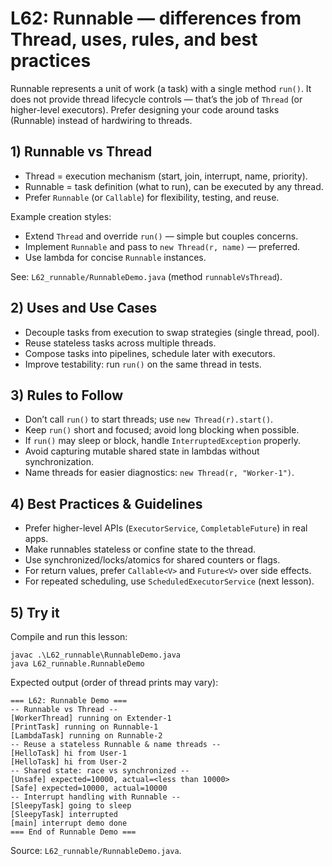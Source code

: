 # L62: Runnable — differences from Thread, uses, rules, and best practices

Runnable represents a unit of work (a task) with a single method `run()`. It does not provide thread lifecycle controls — that’s the job of `Thread` (or higher-level executors). Prefer designing your code around tasks (Runnable) instead of hardwiring to threads.

## 1) Runnable vs Thread
- Thread = execution mechanism (start, join, interrupt, name, priority).
- Runnable = task definition (what to run), can be executed by any thread.
- Prefer `Runnable` (or `Callable`) for flexibility, testing, and reuse.

Example creation styles:
- Extend `Thread` and override `run()` — simple but couples concerns.
- Implement `Runnable` and pass to `new Thread(r, name)` — preferred.
- Use lambda for concise `Runnable` instances.

See: `L62_runnable/RunnableDemo.java` (method `runnableVsThread`).

## 2) Uses and Use Cases
- Decouple tasks from execution to swap strategies (single thread, pool).
- Reuse stateless tasks across multiple threads.
- Compose tasks into pipelines, schedule later with executors.
- Improve testability: run `run()` on the same thread in tests.

## 3) Rules to Follow
- Don’t call `run()` to start threads; use `new Thread(r).start()`.
- Keep `run()` short and focused; avoid long blocking when possible.
- If `run()` may sleep or block, handle `InterruptedException` properly.
- Avoid capturing mutable shared state in lambdas without synchronization.
- Name threads for easier diagnostics: `new Thread(r, "Worker-1")`.

## 4) Best Practices & Guidelines
- Prefer higher-level APIs (`ExecutorService`, `CompletableFuture`) in real apps.
- Make runnables stateless or confine state to the thread.
- Use synchronized/locks/atomics for shared counters or flags.
- For return values, prefer `Callable<V>` and `Future<V>` over side effects.
- For repeated scheduling, use `ScheduledExecutorService` (next lesson).

## 5) Try it
Compile and run this lesson:
```pwsh
javac .\L62_runnable\RunnableDemo.java
java L62_runnable.RunnableDemo
```

Expected output (order of thread prints may vary):
```
=== L62: Runnable Demo ===
-- Runnable vs Thread --
[WorkerThread] running on Extender-1
[PrintTask] running on Runnable-1
[LambdaTask] running on Runnable-2
-- Reuse a stateless Runnable & name threads --
[HelloTask] hi from User-1
[HelloTask] hi from User-2
-- Shared state: race vs synchronized --
[Unsafe] expected=10000, actual=<less than 10000>
[Safe] expected=10000, actual=10000
-- Interrupt handling with Runnable --
[SleepyTask] going to sleep
[SleepyTask] interrupted
[main] interrupt demo done
=== End of Runnable Demo ===
```

Source: `L62_runnable/RunnableDemo.java`.

